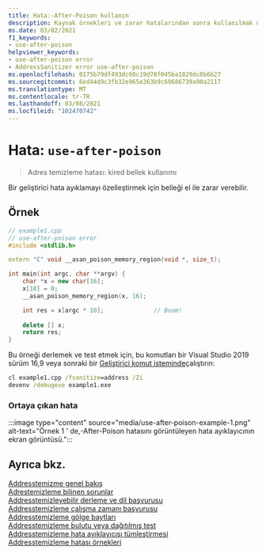 ```yaml
---
title: Hata:-After-Poison kullanın
description: Kaynak örnekleri ve zarar hatalarından sonra kullanılmak üzere canlı hata ayıklama ekran görüntüleri.
ms.date: 03/02/2021
f1_keywords:
- use-after-poison
helpviewer_keywords:
- use-after-poison error
- AddressSanitizer error use-after-poison
ms.openlocfilehash: 0175b79df493dc60c19d78f045ba1829dc0b6b27
ms.sourcegitcommit: 6ed44d9c3fb32e965e363b9c69686739a90a2117
ms.translationtype: MT
ms.contentlocale: tr-TR
ms.lasthandoff: 03/08/2021
ms.locfileid: "102470742"
---
```

# <a name="error-use-after-poison"></a>Hata: `use-after-poison`

> Adres temizleme hatası: kired bellek kullanımı

Bir geliştirici hata ayıklamayı özelleştirmek için belleği el ile zarar verebilir.

## <a name="example"></a>Örnek

```cpp
// example1.cpp
// use-after-poison error
#include <stdlib.h>

extern "C" void __asan_poison_memory_region(void *, size_t);

int main(int argc, char **argv) {
    char *x = new char[16];
    x[10] = 0;
    __asan_poison_memory_region(x, 16);

    int res = x[argc * 10];              // Boom!
 
    delete [] x;
    return res;
}
```

Bu örneği derlemek ve test etmek için, bu komutları bir Visual Studio 2019 sürüm 16,9 veya sonraki bir [Geliştirici komut isteminde](../build/building-on-the-command-line.md#developer_command_prompt_shortcuts)çalıştırın:

```cmd
cl example1.cpp /fsanitize=address /Zi
devenv /debugexe example1.exe
```

### <a name="resulting-error"></a>Ortaya çıkan hata

:::image type="content" source="media/use-after-poison-example-1.png" alt-text="Örnek 1 ' de,-After-Poison hatasını görüntüleyen hata ayıklayıcının ekran görüntüsü.":::

## <a name="see-also"></a>Ayrıca bkz.

[Addresstemizme genel bakış](./asan.md)\
[Adrestemizleme bilinen sorunlar](./asan-known-issues.md)\
[Addresstemizleyebilir derleme ve dil başvurusu](./asan-building.md)\
[Addresstemizleme çalışma zamanı başvurusu](./asan-runtime.md)\
[Addresstemizleme gölge baytları](./asan-shadow-bytes.md)\
[Addresstemizleme bulutu veya dağıtılmış test](./asan-offline-crash-dumps.md)\
[Addresstemizleme hata ayıklayıcısı tümleştirmesi](./asan-debugger-integration.md)\
[Addresstemizleme hatası örnekleri](./asan-error-examples.md)
